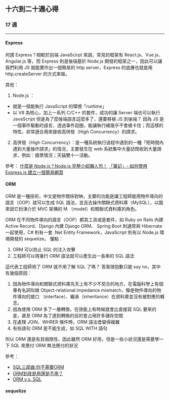 ## 十六到二十週心得

### 17 週
---



#### Express
何謂 Express？相較於前端 JavaScirpt 來說，常見的框架有 React.js、Vue.js、Angular.js 等，而 Express 則是後端基於 Node.js 開發的框架之一，因此可以讓我們利用 JS 就能實作出一個簡易的 http server，Express 的底層也就是用 http.createServer 的方式來做。


其他：
1. Node.js ：
- 就是一個能執行 JavaScript 的環境「runtime」
- 以 V8 為核心，加上一系列 C/C++ 的套件，成功的讓 Server 端也可以執行 JavaScript
但是為了麼後端語言這麼多了，還要移植 JS 到後端？
因為 JS 是一個事件驅動的語言，透過事件迴圈，能讓執行緒幾乎不會被卡住；而這樣的特性，非常適合用來接收高併發（High Concurrency）的請求。

2. 高併發（High Concurrency）：是一種系統執行過程中遇到的一種「短時間內遇到大量操作請求」的情況，主要發生在 web 系統集中大量訪問收到大量請求，例如：搶票情況；天貓雙十一活動。

參考：
[什麼是 Node.js？Node.js 完整介紹懶人包！](https://blog.hiskio.com/what-is-node-js/)
[「筆記」- 如何使用 Express.js 建立一個簡易網頁](https://medium.com/pierceshih/%E7%AD%86%E8%A8%98-%E5%A6%82%E4%BD%95%E4%BD%BF%E7%94%A8-express-js-%E5%BB%BA%E7%AB%8B%E4%B8%80%E5%80%8B%E7%B0%A1%E6%98%93%E7%B6%B2%E9%A0%81-fab278ddb9c9)


#### ORM 
ORM 是一種技術，中文是物件關係對映，主要的功能是讓工程師能用物件導向的語言（OOP）就可以生成 SQL 語法，並且去操作關聯式資料庫（MySQL），以圖來說它扮演介於 MVC 架構的 M （model）和關聯式資料庫的角色。

ORM 在不同物件導向的語言（OOP）都其工具或是套件，如 Ruby on Rails 內建 Active Record、Django 內建 Django ORM、 Spring Boot 則通常與 Hibernate 一起使用，C# 則有一套 .Net Entity Framework，JavaScript 則有以 Node.js 環境開發的 sequelize。
優點：
1. ORM 可以防止 SQL 的注入攻擊
2. 工程師可以用幾行 ORM 語法就可以產生出一長串的 SQL 語法

這代表工程師用了 ORM 就不用了解 SQL 了嗎？ 答案很抱歉只能 say no，其中有幾個原因：
1. 因為物件導向和關聯式資料庫先天上有不少不契合的地方，在電腦科學上有個專有名詞叫做 Object-relational impedance mismatch，像是物件導向的物件導向的接口 （interface）、繼承（inheritance）在資料庫並沒有被對應的概念。
2. 因為使用 ORM 多了一層轉換，在效能上有時候就會比直接寫 SQL 要來的差，甚至 ORM 為了達到轉換的目的會占用許多儲存空間
3. 在處理 JOIN、WHRER 條件時，ORM 語法會變得複雜
4. 有些語句 ORM 是不能生成，如 SQL WITH 語句

所以 ORM 還是有其侷限性，因此雖然 ORM 好用，但是一些小狀況還是需要學一下 SQL 來應付 ORM 無法應付的狀況

參考：
- [SQL三部曲:你不需要ORM](https://tecky.io/en/blog/SQL%E4%B8%89%E9%83%A8%E6%9B%B2:%E4%BD%A0%E4%B8%8D%E9%9C%80%E8%A6%81ORM/)
- [ORM到底是用還是不用？](http://blog.twbryce.com/orm-use/)
- [ORM v.s. SQL](https://medium.com/tds-note/orm-v-s-sql-91e003089a61)
#### sequelize